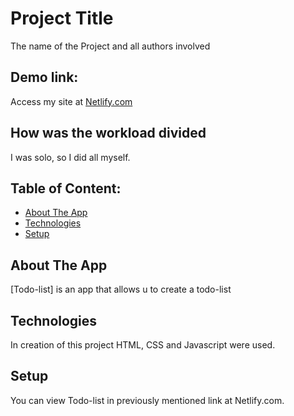 # Project Title 
The name of the Project and all authors involved

## Demo link:
Access my site at [Netlify.com](https://curious-belekoy-002f53.netlify.app)

## How was the workload divided
I was solo, so I did all myself. 

## Table of Content:

- [About The App](#about-the-app)
- [Technologies](#technologies)
- [Setup](#setup)

## About The App
[Todo-list] is an app that allows u to create a todo-list 

## Technologies
In creation of this project HTML, CSS and Javascript were used.

## Setup
You can view Todo-list in previously mentioned link at Netlify.com.


